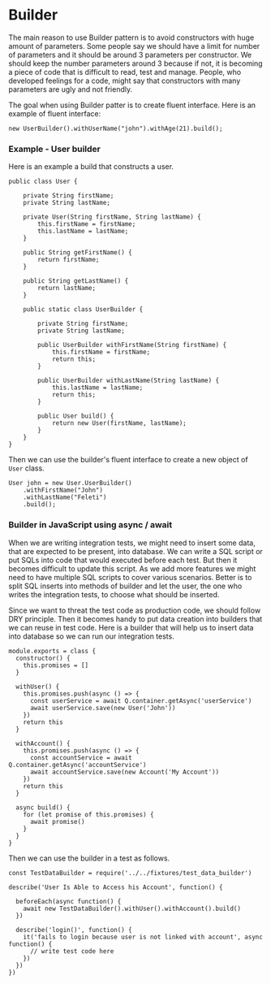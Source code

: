 # Builder

The main reason to use Builder pattern is to avoid constructors with huge amount of parameters. Some people say we should have a limit for number of parameters and it should be around 3 parameters per constructor. We should keep the number parameters around 3 because if not, it is becoming a piece of code that is difficult to read, test and manage. People, who developed feelings for a code, might say that constructors with many parameters are ugly and not friendly.

The goal when using Builder patter is to create fluent interface. Here is an example of fluent interface:

```
new UserBuilder().withUserName("john").withAge(21).build();
```

### Example - User builder

Here is an example a build that constructs a user.

```
public class User {

    private String firstName;
    private String lastName;

    private User(String firstName, String lastName) {
        this.firstName = firstName;
        this.lastName = lastName;
    }

    public String getFirstName() {
        return firstName;
    }

    public String getLastName() {
        return lastName;
    }

    public static class UserBuilder {

        private String firstName;
        private String lastName;

        public UserBuilder withFirstName(String firstName) {
            this.firstName = firstName;
            return this;
        }

        public UserBuilder withLastName(String lastName) {
            this.lastName = lastName;
            return this;
        }

        public User build() {
            return new User(firstName, lastName);
        }
    }
}
```

Then we can use the builder's fluent interface to create a new object of `User` class.

```
User john = new User.UserBuilder()
    .withFirstName("John")
    .withLastName("Feleti")
    .build();
```

### Builder in JavaScript using async / await

When we are writing integration tests, we might need to insert some data, that are expected to be present, into database. We can write a SQL script or put SQLs into code that would executed before each test. But then it becomes difficult to update this script. As we add more features we might need to have multiple SQL scripts to cover various scenarios. Better is to split SQL inserts into methods of builder and let the user, the one who writes the integration tests, to choose what should be inserted.

Since we want to threat the test code as production code, we should follow DRY principle. Then it becomes handy to put data creation into builders that we can reuse in test code. Here is a builder that will help us to insert data into database so we can run our integration tests.

```
module.exports = class {
  constructor() {
    this.promises = []
  }

  withUser() {
    this.promises.push(async () => {
      const userService = await Q.container.getAsync('userService')
      await userService.save(new User('John'))
    })
    return this
  }

  withAccount() {
    this.promises.push(async () => {
      const accountService = await Q.container.getAsync('accountService')
      await accountService.save(new Account('My Account'))
    })
    return this
  }

  async build() {
    for (let promise of this.promises) {
      await promise()
    }
  }
}
```

Then we can use the builder in a test as follows.

```
const TestDataBuilder = require('../../fixtures/test_data_builder')

describe('User Is Able to Access his Account', function() {

  beforeEach(async function() {
    await new TestDataBuilder().withUser().withAccount().build()
  })

  describe('login()', function() {
    it('fails to login because user is not linked with account', async function() {
      // write test code here
    })
  })
})
```



